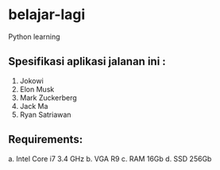 # belajar-lagi

Python learning

## Spesifikasi aplikasi jalanan ini :
1. Jokowi
2. Elon Musk
3. Mark Zuckerberg
4. Jack Ma
5. Ryan Satriawan

## Requirements:
a. Intel Core i7 3.4 GHz
b. VGA R9
c. RAM 16Gb
d. SSD 256Gb
